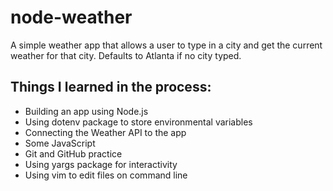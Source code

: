 # node-weather
A simple weather app that allows a user to type in a city and get the current weather for that city. Defaults to Atlanta if no city typed.

## Things I learned in the process:
- Building an app using Node.js
- Using dotenv package to store environmental variables
- Connecting the Weather API to the app
- Some JavaScript
- Git and GitHub practice
- Using yargs package for interactivity
- Using vim to edit files on command line

